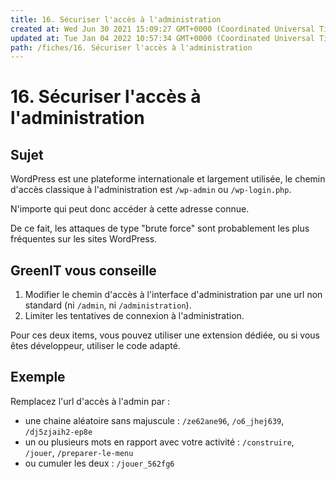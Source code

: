 ```yaml
---
title: 16. Sécuriser l'accès à l'administration
created at: Wed Jun 30 2021 15:09:27 GMT+0000 (Coordinated Universal Time)
updated at: Tue Jan 04 2022 10:57:34 GMT+0000 (Coordinated Universal Time)
path: /fiches/16. Sécuriser l'accès à l'administration
---
```


# 16. Sécuriser l'accès à l'administration

## Sujet

WordPress est une plateforme internationale et largement utilisée, le chemin d'accès classique à l'administration est `/wp-admin` ou `/wp-login.php`.

N'importe qui peut donc accéder à cette adresse connue.

De ce fait, les attaques de type "brute force" sont probablement les plus fréquentes sur les sites WordPress.

## GreenIT vous conseille

1.  Modifier le chemin d'accès à l'interface d'administration par une url non standard (ni `/admin`, ni `/administration`).
2.  Limiter les tentatives de connexion à l'administration.

Pour ces deux items, vous pouvez utiliser une extension dédiée, ou si vous êtes développeur, utiliser le code adapté.

## Exemple

Remplacez l'url d'accès à l'admin par :

- une chaine aléatoire sans majuscule : `/ze62ane96`, `/o6_jhej639`, `/dj5zjaih2-ep8e`
- un ou plusieurs mots en rapport avec votre activité : `/construire`, `/jouer`, `/preparer-le-menu`
- ou cumuler les deux : `/jouer_562fg6`
